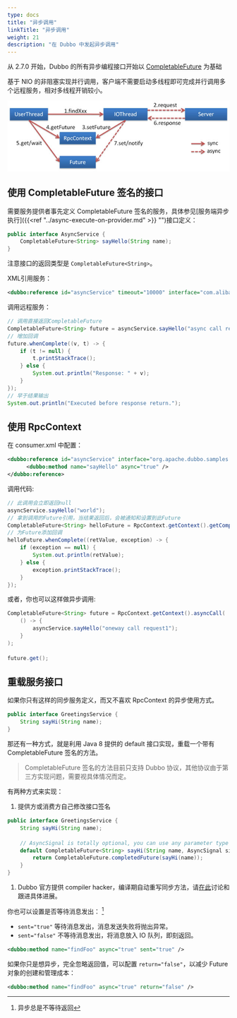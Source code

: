 ```yaml
---
type: docs
title: "异步调用"
linkTitle: "异步调用"
weight: 21
description: "在 Dubbo 中发起异步调用"
---
```



从 2.7.0 开始，Dubbo 的所有异步编程接口开始以 [CompletableFuture](https://docs.oracle.com/javase/8/docs/api/java/util/concurrent/CompletableFuture.html) 为基础

基于 NIO 的非阻塞实现并行调用，客户端不需要启动多线程即可完成并行调用多个远程服务，相对多线程开销较小。

![/user-guide/images/future.jpg](/imgs/user/future.jpg)


## 使用 CompletableFuture 签名的接口

需要服务提供者事先定义 CompletableFuture 签名的服务，具体参见[服务端异步执行]({{<ref "../async-execute-on-provider.md" >}} "")接口定义：

```java
public interface AsyncService {
    CompletableFuture<String> sayHello(String name);
}
```

注意接口的返回类型是 `CompletableFuture<String>`。

XML引用服务：

```xml
<dubbo:reference id="asyncService" timeout="10000" interface="com.alibaba.dubbo.samples.async.api.AsyncService"/>
```

调用远程服务：

```java
// 调用直接返回CompletableFuture
CompletableFuture<String> future = asyncService.sayHello("async call request");
// 增加回调
future.whenComplete((v, t) -> {
    if (t != null) {
        t.printStackTrace();
    } else {
        System.out.println("Response: " + v);
    }
});
// 早于结果输出
System.out.println("Executed before response return.");
```

## 使用 RpcContext

在 consumer.xml 中配置：

```xml
<dubbo:reference id="asyncService" interface="org.apache.dubbo.samples.governance.api.AsyncService">
      <dubbo:method name="sayHello" async="true" />
</dubbo:reference>
```

调用代码:

```java
// 此调用会立即返回null
asyncService.sayHello("world");
// 拿到调用的Future引用，当结果返回后，会被通知和设置到此Future
CompletableFuture<String> helloFuture = RpcContext.getContext().getCompletableFuture();
// 为Future添加回调
helloFuture.whenComplete((retValue, exception) -> {
    if (exception == null) {
        System.out.println(retValue);
    } else {
        exception.printStackTrace();
    }
});
```

或者，你也可以这样做异步调用:

```java
CompletableFuture<String> future = RpcContext.getContext().asyncCall(
    () -> {
        asyncService.sayHello("oneway call request1");
    }
);

future.get();
```



## 重载服务接口

如果你只有这样的同步服务定义，而又不喜欢 RpcContext 的异步使用方式。

```java
public interface GreetingsService {
    String sayHi(String name);
}
```

那还有一种方式，就是利用 Java 8 提供的 default 接口实现，重载一个带有 CompletableFuture 签名的方法。
  
> CompletableFuture 签名的方法目前只支持 Dubbo 协议，其他协议由于第三方实现问题，需要视具体情况而定。

有两种方式来实现：

1. 提供方或消费方自己修改接口签名

```java
public interface GreetingsService {
    String sayHi(String name);
    
    // AsyncSignal is totally optional, you can use any parameter type as long as java allows your to do that.
    default CompletableFuture<String> sayHi(String name, AsyncSignal signal) {
        return CompletableFuture.completedFuture(sayHi(name));
    }
}
```

1. Dubbo 官方提供 compiler hacker，编译期自动重写同步方法，请[在此](https://github.com/dubbo/dubbo-async-processor#compiler-hacker-processer)讨论和跟进具体进展。



你也可以设置是否等待消息发出： [^1]

- `sent="true"` 等待消息发出，消息发送失败将抛出异常。
- `sent="false"` 不等待消息发出，将消息放入 IO 队列，即刻返回。

```xml
<dubbo:method name="findFoo" async="true" sent="true" />
```

如果你只是想异步，完全忽略返回值，可以配置 `return="false"`，以减少 Future 对象的创建和管理成本：

```xml
<dubbo:method name="findFoo" async="true" return="false" />
```

[^1]: 异步总是不等待返回